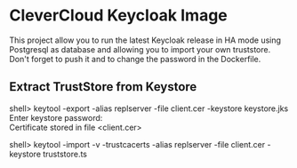 # CleverCloud Keycloak Image

This project allow you to run the latest Keycloak release in HA mode using Postgresql as database and allowing you to import your own truststore. Don't forget to push it and to change the password in the Dockerfile.


## Extract TrustStore from Keystore


shell> keytool -export -alias replserver -file client.cer -keystore keystore.jks
Enter keystore password:  
Certificate stored in file <client.cer>

shell> keytool -import -v -trustcacerts -alias replserver -file client.cer -keystore truststore.ts 
